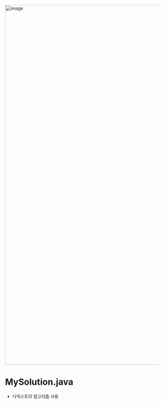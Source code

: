 <img width="1168" alt="image" src="https://user-images.githubusercontent.com/48542327/96837612-ae261480-1481-11eb-847f-44235e78874f.png">

# MySolution.java
* 다익스트라 알고리즘 사용
